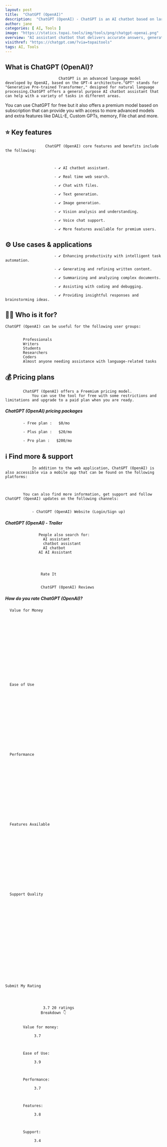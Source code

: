 ```yaml
---
layout: post
title:  "ChatGPT (OpenAI)"
description:  "ChatGPT (OpenAI) - ChatGPT is an AI chatbot based on large language models family created by OpenAI for general purpose chat that allows users to ask any question or prompt to AI, making it a useful tool for many writing processes."
author: jane
categories: [ AI, Tools ]
image: "https://statics.topai.tools/img/tools/png/chatgpt-openai.png"
overview: "AI assistant chatbot that delivers accurate answers, generates high-quality content, and automates various tasks."
visithref: "https://chatgpt.com/?via=topaitools"
tags: AI, Tools
---
```


## What is ChatGPT (OpenAI)?

                          
                            ChatGPT is an advanced language model developed by OpenAI, based on the GPT-4 architecture."GPT" stands for "Generative Pre-trained Transformer," designed for natural language processing.ChatGPT offers a general purpose AI chatbot assistant that can help with a variety of tasks in different areas.

You can use ChatGPT for free but it also offers a premium model based on subscription that can provide you with access to more advanced models and extra features like DALL-E, Custom GPTs, memory, File chat and more.

                        

                      
                      

                      
                      
                
                
                    
## ⭐ Key features 

                    
                      ChatGPT (OpenAI) core features and benefits include the following:

                      
                      
                          - ✔️ AI chatbot assistant.

                          - ✔️ Real time web search.

                          - ✔️ Chat with files.

                          - ✔️ Text generation.

                          - ✔️ Image generation.

                          - ✔️ Vision analysis and understanding.

                          - ✔️ Voice chat support.

                          - ✔️ More features available for premium users.

                        
                    
                    
                
               
                
                
                    
## ⚙️ Use cases & applications 

                      
                      
                          - ✔️ Enhancing productivity with intelligent task automation.

                          - ✔️ Generating and refining written content.

                          - ✔️ Summarizing and analyzing complex documents.

                          - ✔️ Assisting with coding and debugging.

                          - ✔️ Providing insightful responses and brainstorming ideas.

                      
                    
                
                
                
                

    
## 🙋‍♂️ Who is it for? 

    
    ChatGPT (OpenAI) can be useful for the following user groups: 

    
            Professionals
            Writers
            Students
            Researchers
            Coders
            Almost anyone needing assistance with language-related tasks
    
    

                
                

    
        
## 💰 Pricing plans 

    
    
             
            ChatGPT (OpenAI) offers a Freemium pricing model.
                You can use the tool for free with some restrictions and limitations and upgrade to a paid plan when you are ready.
            
                
##### ChatGPT (OpenAI) pricing packages

            

        
            - Free plan :   $0/mo

            - Plus plan :   $20/mo

            - Pro plan :   $200/mo

        
    

                

    
## ℹ️ Find more & support 

    
        
                In addition to the web application, ChatGPT (OpenAI) is also accessible via a mobile app that can be found on the following platforms:
        

        
            You can also find more information, get support and follow ChatGPT (OpenAI) updates on the following channels:

            
                - ChatGPT (OpenAI) Website (Login/Sign up)

            
        
    

                
                
                

    
    
        
            
                
                    
##### ChatGPT (OpenAI) - Trailer

                    
                
                
                    
                        
                            
                            
                                
                            
                        
                    
                
            
        
    
    
    

                
                 
                 
                   People also search for:
                     AI assistant
                     chatbot assistant
                     AI chatbot
                   AI AI Assistant
                 

                
                    
                    Rate It
                    
                    
                    ChatGPT (OpenAI) Reviews
                    
                
                
                    
  

  
##### How do you rate ChatGPT (OpenAI)?

  
  
    
      Value for Money
      
          
          
          
          
          
          
          
          
          
          
      
    
    
    
    
      Ease of Use
      
        
        
        
        
        
        
        
        
        
        
      
    
    
    
      Performance
      
        
        
        
        
        
        
        
        
        
        
      
    
    
    
      Features Available
      
        
        
        
        
        
        
        
        
        
        
      
    
    
    
      Support Quality
      
        
        
        
        
        
        
        
        
        
        
      
      
    
      
     
    
    
    

    Submit My Rating
  

                    
                    
                     3.7 20 ratings  
                    Breakdown 👇

        
            Value for money: 
            
                 3.7
            
        
        
            Ease of Use: 
            
                 3.9
            
        
        
            Performance: 
            
                 3.7
            
        
        
            Features: 
            
                 3.8
            
        
        
            Support: 
            
                 3.4
